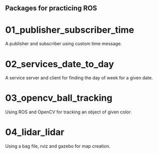 ## Packages for practicing ROS

# 01_publisher_subscriber_time
A publisher and subscriber using custom time message.

# 02_services_date_to_day
A service server and client for finding the day of week for a given date.

# 03_opencv_ball_tracking
Using ROS and OpenCV for tracking an object of given color.

# 04_lidar_lidar
Using a bag file, rviz and gazebo for map creation.
